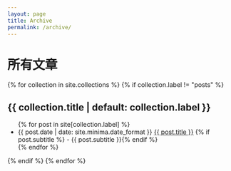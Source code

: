 ```yaml
---
layout: page
title: Archive
permalink: /archive/
---
```


<h1>所有文章</h1>

{% for collection in site.collections %}
  {% if collection.label != "posts" %}
    <h2>{{ collection.title | default: collection.label }}</h2>
    <ul>
    {% for post in site[collection.label] %}
      <li>
        <span class="post-date">{{ post.date | date: site.minima.date_format }}</span>
        <a href="{{ post.url | relative_url }}">{{ post.title }}</a>
        {% if post.subtitle %} - {{ post.subtitle }}{% endif %}
      </li>
    {% endfor %}
    </ul>
  {% endif %}
{% endfor %}